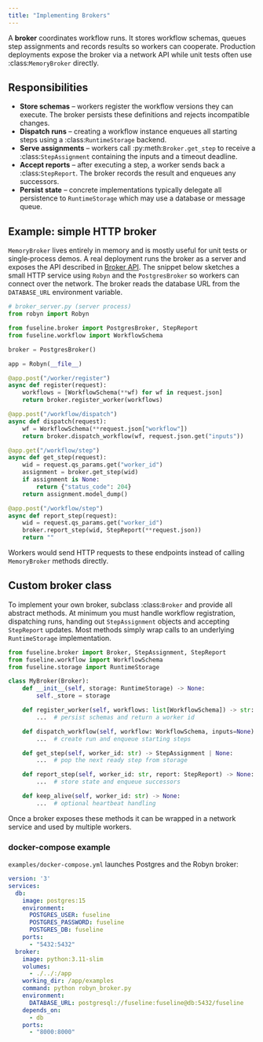 ```yaml
---
title: "Implementing Brokers"
---
```


A **broker** coordinates workflow runs. It stores workflow schemas,
queues step assignments and records results so workers can cooperate.
Production deployments expose the broker via a network API while unit
tests often use :class:`MemoryBroker` directly.

## Responsibilities

- **Store schemas** – workers register the workflow versions they can
  execute. The broker persists these definitions and rejects incompatible
  changes.
- **Dispatch runs** – creating a workflow instance enqueues all starting
  steps using a :class:`RuntimeStorage` backend.
- **Serve assignments** – workers call :py:meth:`Broker.get_step` to
  receive a :class:`StepAssignment` containing the inputs and a timeout
  deadline.
- **Accept reports** – after executing a step, a worker sends back a
  :class:`StepReport`. The broker records the result and enqueues any
  successors.
- **Persist state** – concrete implementations typically delegate all
  persistence to ``RuntimeStorage`` which may use a database or message
  queue.

## Example: simple HTTP broker

``MemoryBroker`` lives entirely in memory and is mostly useful for unit
tests or single‑process demos.  A real deployment runs the broker as a
server and exposes the API described in [Broker API](broker-api.md).  The
snippet below sketches a small HTTP service using `Robyn` and the
``PostgresBroker`` so workers can connect over the network.  The broker
reads the database URL from the ``DATABASE_URL`` environment variable.

```python
# broker_server.py (server process)
from robyn import Robyn

from fuseline.broker import PostgresBroker, StepReport
from fuseline.workflow import WorkflowSchema

broker = PostgresBroker()

app = Robyn(__file__)

@app.post("/worker/register")
async def register(request):
    workflows = [WorkflowSchema(**wf) for wf in request.json]
    return broker.register_worker(workflows)

@app.post("/workflow/dispatch")
async def dispatch(request):
    wf = WorkflowSchema(**request.json["workflow"])
    return broker.dispatch_workflow(wf, request.json.get("inputs"))

@app.get("/workflow/step")
async def get_step(request):
    wid = request.qs_params.get("worker_id")
    assignment = broker.get_step(wid)
    if assignment is None:
        return {"status_code": 204}
    return assignment.model_dump()

@app.post("/workflow/step")
async def report_step(request):
    wid = request.qs_params.get("worker_id")
    broker.report_step(wid, StepReport(**request.json))
    return ""
```

Workers would send HTTP requests to these endpoints instead of calling
``MemoryBroker`` methods directly.

## Custom broker class

To implement your own broker, subclass :class:`Broker` and provide all
abstract methods. At minimum you must handle workflow registration,
dispatching runs, handing out ``StepAssignment`` objects and accepting
``StepReport`` updates. Most methods simply wrap calls to an underlying
``RuntimeStorage`` implementation.

```python
from fuseline.broker import Broker, StepAssignment, StepReport
from fuseline.workflow import WorkflowSchema
from fuseline.storage import RuntimeStorage

class MyBroker(Broker):
    def __init__(self, storage: RuntimeStorage) -> None:
        self._store = storage

    def register_worker(self, workflows: list[WorkflowSchema]) -> str:
        ...  # persist schemas and return a worker id

    def dispatch_workflow(self, workflow: WorkflowSchema, inputs=None) -> str:
        ...  # create run and enqueue starting steps

    def get_step(self, worker_id: str) -> StepAssignment | None:
        ...  # pop the next ready step from storage

    def report_step(self, worker_id: str, report: StepReport) -> None:
        ...  # store state and enqueue successors

    def keep_alive(self, worker_id: str) -> None:
        ...  # optional heartbeat handling
```

Once a broker exposes these methods it can be wrapped in a network
service and used by multiple workers.

### docker-compose example

``examples/docker-compose.yml`` launches Postgres and the Robyn broker:

```yaml
version: '3'
services:
  db:
    image: postgres:15
    environment:
      POSTGRES_USER: fuseline
      POSTGRES_PASSWORD: fuseline
      POSTGRES_DB: fuseline
    ports:
      - "5432:5432"
  broker:
    image: python:3.11-slim
    volumes:
      - ./../:/app
    working_dir: /app/examples
    command: python robyn_broker.py
    environment:
      DATABASE_URL: postgresql://fuseline:fuseline@db:5432/fuseline
    depends_on:
      - db
    ports:
      - "8000:8000"
```
